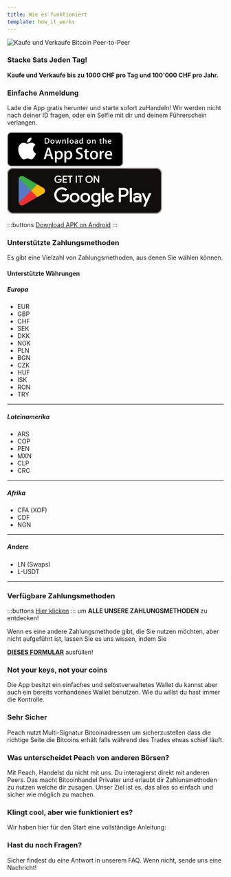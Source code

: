 ```yaml
---
title: Wie es funktioniert
template: how_it_works
---
```

<!--[teaser]-->
![Kaufe und Verkaufe Bitcoin Peer-to-Peer](/img/how-it-works/buy-and-sell-bitcoin-peer-to-peer.png)

### Stacke Sats <span>Jeden Tag</span>!

**Kaufe und Verkaufe bis zu 1000 CHF pro Tag und 100'000 CHF pro Jahr.**

<!--[easy_registration]-->
### Einfache Anmeldung

Lade die App gratis herunter und starte sofort zuHandeln! Wir werden nicht nach deiner ID fragen, oder ein Selfie mit dir und deinem Führerschein verlangen.

<div>
  <div class="md:flex items-end">
    <a href="https://testflight.apple.com/join/wfSPFEWG"><img class="h-180px md:h-90px" src="/img/home/download-on-the-app-store.svg" alt="Download on the Apple Store"></a>
    <a class="md:ml-4" href="https://play.google.com/store/apps/details?id=com.peachbitcoin.peach.mainnet"><img class="h-180px md:h-90px" src="/img/home/get-it-on-google-play.svg" alt="Get it on Google Play"></a>
  </div>

  :::buttons
  [Download APK on Android](/apk/)
  :::

</div>

<!--[payment_methods]-->
### Unterstützte Zahlungsmethoden

Es gibt eine Vielzahl von Zahlungsmethoden, aus denen Sie wählen können.<br>

#### Unterstützte Währungen

##### Europa

- EUR
- GBP
- CHF
- SEK
- DKK
- NOK
- PLN
- BGN
- CZK
- HUF
- ISK
- RON
- TRY

---

##### Lateinamerika
- ARS
- COP
- PEN
- MXN
- CLP
- CRC

---

##### Afrika
- CFA (XOF)
- CDF
- NGN

---

##### Andere
- LN (Swaps)
- L-USDT

---

### Verfügbare Zahlungsmethoden

:::buttons
[Hier klicken](https://docs.google.com/spreadsheets/d/1uqotdlQ1woALJnsLOJMwe21J4KvTvv3cnEqERqCUicg/?usp=sharing)
:::
um **ALLE UNSERE ZAHLUNGSMETHODEN** zu entdecken!

Wenn es eine andere Zahlungsmethode gibt, die Sie nutzen möchten, aber nicht aufgeführt ist, lassen Sie es uns wissen, indem Sie
<br>

**[DIESES FORMULAR](https://ncxldazr6m4.typeform.com/to/SJljDnae)** ausfüllen!


<!--[self-custody]-->
### Not your keys, not your coins

Die App besitzt ein einfaches und selbstverwaltetes Wallet du kannst aber auch ein bereits vorhandenes Wallet benutzen. Wie du willst du hast immer die Kontrolle.

<!--[security]-->
### Sehr Sicher

Peach nutzt Multi-Signatur Bitcoinadressen um sicherzustellen dass die richtige Seite die Bitcoins erhält falls während des Trades etwas schief läuft.

<!--[difference]-->
### Was unterscheidet Peach von anderen Börsen?

Mit Peach, Handelst du nicht mit uns.
Du interagierst direkt mit anderen Peers.
Das macht Bitcoinhandel Privater und erlaubt dir Zahlunsmethoden zu nutzen welche dir zusagen.
Unser Ziel ist es, das alles so einfach und sicher wie möglich zu machen. 

<!--[sounds_cool]-->
### Klingt cool, aber wie funktioniert es?

Wir haben hier für den Start eine vollständige Anleitung:

<!--[questions]-->
### Hast du noch Fragen?

Sicher findest du eine Antwort in unserem FAQ.
Wenn nicht, sende uns eine Nachricht!
